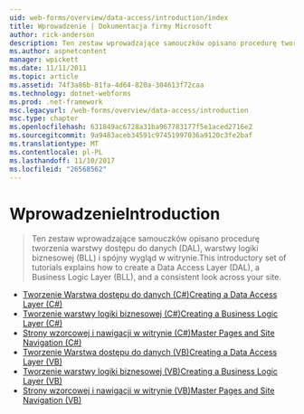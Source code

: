 ```yaml
---
uid: web-forms/overview/data-access/introduction/index
title: Wprowadzenie | Dokumentacja firmy Microsoft
author: rick-anderson
description: Ten zestaw wprowadzające samouczków opisano procedurę tworzenia warstwy dostępu do danych (DAL), warstwy logiki biznesowej (BLL) i spójny wygląd w witrynie.
ms.author: aspnetcontent
manager: wpickett
ms.date: 11/11/2011
ms.topic: article
ms.assetid: 74f3a86b-81fa-4d64-820a-304613f72caa
ms.technology: dotnet-webforms
ms.prod: .net-framework
msc.legacyurl: /web-forms/overview/data-access/introduction
msc.type: chapter
ms.openlocfilehash: 631849ac6728a31ba967783177f5e1aced2716e2
ms.sourcegitcommit: 9a9483aceb34591c97451997036a9120c3fe2baf
ms.translationtype: MT
ms.contentlocale: pl-PL
ms.lasthandoff: 11/10/2017
ms.locfileid: "26568562"
---
```

<a name="introduction"></a><span data-ttu-id="3deff-103">Wprowadzenie</span><span class="sxs-lookup"><span data-stu-id="3deff-103">Introduction</span></span>
====================
> <span data-ttu-id="3deff-104">Ten zestaw wprowadzające samouczków opisano procedurę tworzenia warstwy dostępu do danych (DAL), warstwy logiki biznesowej (BLL) i spójny wygląd w witrynie.</span><span class="sxs-lookup"><span data-stu-id="3deff-104">This introductory set of tutorials explains how to create a Data Access Layer (DAL), a Business Logic Layer (BLL), and a consistent look across your site.</span></span>


- [<span data-ttu-id="3deff-105">Tworzenie Warstwa dostępu do danych (C#)</span><span class="sxs-lookup"><span data-stu-id="3deff-105">Creating a Data Access Layer (C#)</span></span>](creating-a-data-access-layer-cs.md)
- [<span data-ttu-id="3deff-106">Tworzenie warstwy logiki biznesowej (C#)</span><span class="sxs-lookup"><span data-stu-id="3deff-106">Creating a Business Logic Layer (C#)</span></span>](creating-a-business-logic-layer-cs.md)
- [<span data-ttu-id="3deff-107">Strony wzorcowej i nawigacji w witrynie (C#)</span><span class="sxs-lookup"><span data-stu-id="3deff-107">Master Pages and Site Navigation (C#)</span></span>](master-pages-and-site-navigation-cs.md)
- [<span data-ttu-id="3deff-108">Tworzenie Warstwa dostępu do danych (VB)</span><span class="sxs-lookup"><span data-stu-id="3deff-108">Creating a Data Access Layer (VB)</span></span>](creating-a-data-access-layer-vb.md)
- [<span data-ttu-id="3deff-109">Tworzenie warstwy logiki biznesowej (VB)</span><span class="sxs-lookup"><span data-stu-id="3deff-109">Creating a Business Logic Layer (VB)</span></span>](creating-a-business-logic-layer-vb.md)
- [<span data-ttu-id="3deff-110">Strony wzorcowej i nawigacji w witrynie (VB)</span><span class="sxs-lookup"><span data-stu-id="3deff-110">Master Pages and Site Navigation (VB)</span></span>](master-pages-and-site-navigation-vb.md)
